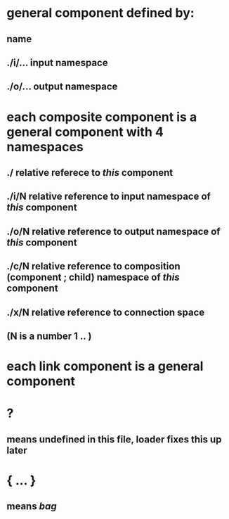 # general component defined by:
## name
## ./i/... input namespace
## ./o/... output namespace

# each composite component is a general component with 4 namespaces
## ./ relative referece to _this_ component
## ./i/N relative reference to input namespace of _this_ component
## ./o/N relative reference to output namespace of _this_ component
## ./c/N relative reference to composition (component ; child) namespace of _this_ component
## ./x/N relative reference to connection space
## (N is a number 1 .. )

# each link component is a general component

# ? 
## means undefined in this file, loader fixes this up later

# { ... }
## means _bag_
